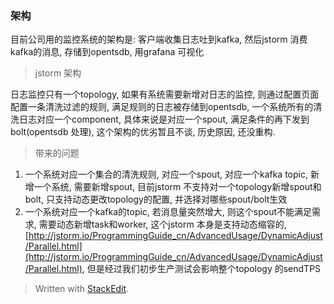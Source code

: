 ### 架构
目前公司用的监控系统的架构是: 客户端收集日志吐到kafka, 然后jstorm 消费kafka的消息, 存储到opentsdb, 用grafana 可视化

> jstorm 架构

日志监控只有一个topology, 如果有系统需要新增对日志的监控, 则通过配置页面配置一条清洗过滤的规则, 满足规则的日志被存储到opentsdb, 一个系统所有的清洗日志对应一个component, 具体来说是对应一个spout, 满足条件的再下发到bolt(opentsdb 处理), 这个架构的优劣暂且不谈, 历史原因, 还没重构.

> 带来的问题
1. 一个系统对应一个集合的清洗规则, 对应一个spout, 对应一个kafka topic, 新增一个系统, 需要新增spout, 目前jstorm 不支持对一个topology新增spout和bolt, 只支持动态更改topology的配置, 并选择对哪些spout/bolt生效
2. 一个系统对应一个kafka的topic, 若消息量突然增大, 则这个spout不能满足需求, 需要动态新增task和worker, 这个jstorm 本身是支持动态缩容的, [http://jstorm.io/ProgrammingGuide_cn/AdvancedUsage/DynamicAdjust/Parallel.html](http://jstorm.io/ProgrammingGuide_cn/AdvancedUsage/DynamicAdjust/Parallel.html), 但是经过我们初步生产测试会影响整个topology 的sendTPS



> Written with [StackEdit](https://stackedit.io/).
<!--stackedit_data:
eyJoaXN0b3J5IjpbLTEyNDA2ODYyMDEsLTEwNDYzNDAzOTRdfQ
==
-->